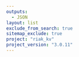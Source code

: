 ```yaml
---
outputs:
  - JSON
layout: list
exclude_from_search: true
sitemap_exclude: true
project: "riak_kv"
project_version: "3.0.11"
---
```




